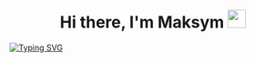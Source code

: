 <h1 align="center">Hi there, I'm Maksym
<img src="https://github.com/blackcater/blackcater/raw/main/images/Hi.gif" height="32"/></h1>


[![Typing SVG](https://readme-typing-svg.demolab.com?font=Fira+Code&pause=1000&color=2702F3AE&center=true&multiline=true&width=450&lines=I+am+studying+for+Fullstack+developer.+;Student+of+GoIT+Academy)](https://git.io/typing-svg)